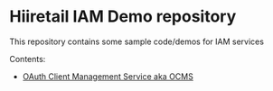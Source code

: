 # Hiiretail IAM Demo repository

This repository contains some sample code/demos for IAM services

Contents:
- [OAuth Client Management Service aka OCMS](./ocms/README.md)
